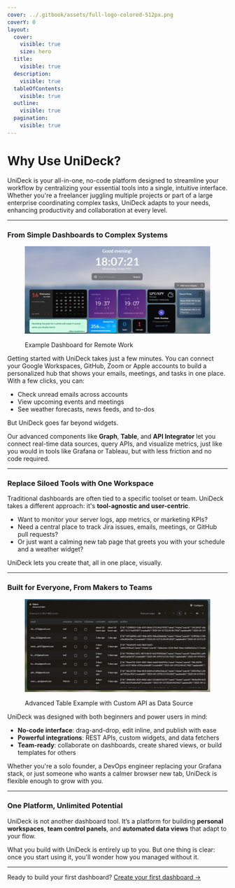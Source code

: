 ```yaml
---
cover: ../.gitbook/assets/full-logo-colored-512px.png
coverY: 0
layout:
  cover:
    visible: true
    size: hero
  title:
    visible: true
  description:
    visible: true
  tableOfContents:
    visible: true
  outline:
    visible: true
  pagination:
    visible: true
---
```


# Why Use UniDeck?

UniDeck is your all-in-one, no-code platform designed to streamline your workflow by centralizing your essential tools into a single, intuitive interface. Whether you're a freelancer juggling multiple projects or part of a large enterprise coordinating complex tasks, UniDeck adapts to your needs, enhancing productivity and collaboration at every level.&#x20;

***

### From Simple Dashboards to Complex Systems

<figure><img src="../.gitbook/assets/image (1) (1) (1).png" alt=""><figcaption><p>Example Dashboard for Remote Work</p></figcaption></figure>

Getting started with UniDeck takes just a few minutes. You can connect your Google Workspaces, GitHub, Zoom or Apple accounts to build a personalized hub that shows your emails, meetings, and tasks in one place. With a few clicks, you can:

* Check unread emails across accounts
* View upcoming events and meetings
* See weather forecasts, news feeds, and to-dos

But UniDeck goes far beyond widgets.

Our advanced components like **Graph**, **Table**, and **API Integrator** let you connect real-time data sources, query APIs, and visualize metrics, just like you would in tools like Grafana or Tableau, but with less friction and no code required.

***

### Replace Siloed Tools with One Workspace

Traditional dashboards are often tied to a specific toolset or team. UniDeck takes a different approach: it's **tool-agnostic and user-centric**.

* Want to monitor your server logs, app metrics, or marketing KPIs?
* Need a central place to track Jira issues, emails, meetings, or GitHub pull requests?
* Or just want a calming new tab page that greets you with your schedule and a weather widget?

UniDeck lets you create that, all in one place, visually.

***

### Built for Everyone, From Makers to Teams

<figure><img src="../.gitbook/assets/image (2) (1) (1).png" alt=""><figcaption><p>Advanced Table Example with Custom API as Data Source</p></figcaption></figure>

UniDeck was designed with both beginners and power users in mind:

* **No-code interface**: drag-and-drop, edit inline, and publish with ease
* **Powerful integrations**: REST APIs, custom widgets, and data fetchers
* **Team-ready**: collaborate on dashboards, create shared views, or build templates for others

Whether you're a solo founder, a DevOps engineer replacing your Grafana stack, or just someone who wants a calmer browser new tab, UniDeck is flexible enough to grow with you.

***

### One Platform, Unlimited Potential

UniDeck is not another dashboard tool. It’s a platform for building **personal workspaces**, **team control panels**, and **automated data views** that adapt to your flow.

What you build with UniDeck is entirely up to you. But one thing is clear: once you start using it, you'll wonder how you managed without it.

***

Ready to build your first dashboard? [Create your first dashboard →](https://dash.unideck.app)
